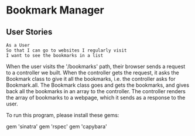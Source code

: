 # Bookmark Manager

## User Stories
```
As a User
So that I can go to websites I regularly visit
I want to see the bookmarks in a list
```


When the user visits the '/bookmarks' path, their browser sends a request to a controller we built.
When the controller gets the request, it asks the Bookmark class to give it all the bookmarks, i.e. the controller asks for Bookmark.all.
The Bookmark class goes and gets the bookmarks, and gives back all the bookmarks in an array to the controller.
The controller renders the array of bookmarks to a webpage, which it sends as a response to the user.

To run this program, please install these gems:

gem 'sinatra'
gem 'rspec'
gem 'capybara'
